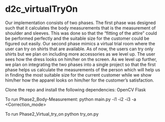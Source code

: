 # d2c_virtualTryOn
Our implementation consists of two phases. The first phase was designed such that it calculates the body measurements that is the measurement of shoulder and sleeves. This was done so that the “fitting of the attire” could be performed perfectly and the suitable size for the customer could be figured out easily.
Our second phase mimics a virtual trial room where the user can try on shirts that are available. As of now, the users can try only shirts but we plan on including more accessories as we level up. The user sees how the dress looks on him/her on the screen. As we level up further, we plan on integrating the two phases into a single project so that the first phase helps us calculate the measurements of the person which will help us in finding the most suitable size for the current customer while  we show him/her how the apparel looks on him/her for the customer’s satisfaction.

Clone the repo and install the following dependencies:
OpenCV
Flask

To run Phase2_Body-Measurement:
python main.py -i1 <path to Image1> -i2 <path to Image2> -i3 <path to Image3> -a <Correction_mode>

To run Phase2_Virtual_try_on
python try_on.py
